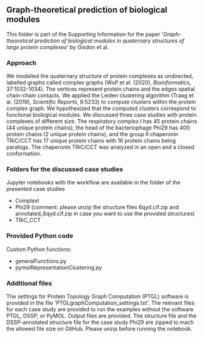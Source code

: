 ## Graph-theoretical prediction of biological modules

This folder is part of the Supporting Information for the paper '_Graph-theoretical prediction of biological modules in quaternary structures of large protein complexes_' by Gisdon et al.

### Approach
We modelled the quaternary structure of protein complexes as undirected, labelled graphs called complex graphs (Wolf et al. (2020), _Bioinformatics_, 37:1032-1034). The vertices represent protein chains and the edges spatial chain-chain contacts. We applied the Leiden clustering algorithm (Traag et al. (2019), _Scientific Reports_, 9:5233) to compute clusters within the protein complex graph. We hypothesized that the computed clusters correspond to functional biological modules. We discussed three case studies with protein complexes of different size. The respiratory complex I has 45 protein chains (44 unique protein chains), the head of the bacteriophage Phi29 has 400 protein chains (2 unique protein chains), and the group II chaperonin TRiC/CCT has 17 unique protein chains with 16 protein chains being paralogs. The chaperonin TRiC/CCT was analyzed in an open and a closed conformation.

### Folders for the discussed case studies
Jupyter notebooks with the workflow are available in the folder of the presented case studies
- ComplexI
- Phi29 (comment: please unzip the structure files 6qyd.cif.zip and annotated_6qyd.cif.zip in case you want to use the provided structures)
- TRiC_CCT

### Provided Python code
Custom Python functions:    
- generalFunctions.py                 
- pymolRepresentationClustering.py   

### Additional files
The settings for Protein Topology Graph Computation (PTGL) software is provided in the file 'PTGLgraphComputation_settings.txt'. 
The relevant files for each case study are provided to run the examples without the software PTGL, DSSP, or PyMOL. Output files are provided.
The structure file and the DSSP-annotated structure file for the case study Phi29 are zipped to mach the allowed file size on GitHub. Please unzip before running the notebook.
